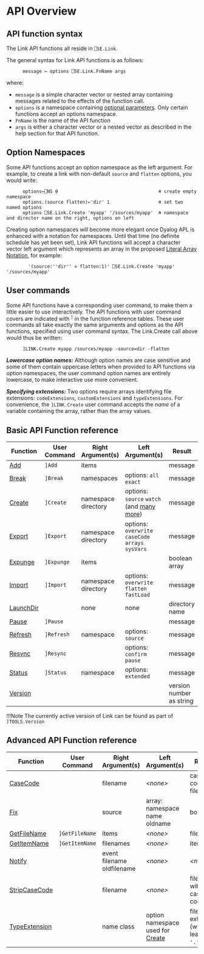 # API Overview

## API function syntax
The Link API functions all reside in `⎕SE.Link`.

The general syntax for Link API functions is as follows:
```APL
      message ← options ⎕SE.Link.FnName args
```
where:

- `message` is a simple character vector or nested array containing messages related to the effects of the function call.
- `options` is a namespace containing [optional parameters](#option-namespaces). Only certain functions accept an options namespace.
- `FnName` is the name of the API function
- `args` is either a character vector or a nested vector as described in the help section for that API function.

## Option Namespaces
Some API functions accept an option namespace as the left argument. For example, to create a link with non-default `source` and `flatten` options,
you would write:

```apl
      options←⎕NS ⍬                                     ⍝ create empty namespace
      options.(source flatten)←'dir' 1                  ⍝ set two named options
      options ⎕SE.Link.Create 'myapp' '/sources/myapp'  ⍝ namespace and director name on the right, options on left
```

Creating option namespaces will become more elegant once Dyalog APL is enhanced with a notation for namespaces. Until that time (no definite schedule has yet been set), Link API functions will accept a character vector left argument which represents an array in the proposed [Literal Array Notation](https://aplwiki.com/wiki/Array_notation), for example:
```
        '(source:''dir'' ⋄ flatten:1)' ⎕SE.Link.Create 'myapp' '/sources/myapp' 
```

## User commands
Some API functions have a corresponding user command, to make them a little easier to use interactively. The API functions with user command covers are indicated with <sup>`]`</sup> in the function reference tables. These user commands all take exactly the same arguments and options as the API functions, specified using user command syntax. The Link.Create call above would thus be written:
```apl
      ]LINK.Create myapp /sources/myapp -source=dir -flatten
```
***Lowercase option names:*** Although option names are case sensitive and some of them contain uppercase letters when provided to API functions via option namespaces, the user command option names are entirely lowercase, to make interactive use more convenient.

***Specifying extensions:*** Two options require arrays identifying file extensions: `codeExtensions`, `customExtensions` and `typeExtensions`. For convenience, the `]LINK.Create` user command accepts the *name* of a variable containing the array, rather than the array values. 

## Basic API Function reference
Function | User Command | Right Argument(s) | Left Argument(s) | Result
--------|-------------|-----------------|----------------|------
[Add](Link.Add.md) | `]Add` | items | *<none>* | message                                                                                      
[Break](Link.Break.md) | `]Break` | namespaces | options: `all` `exact` | message                                                               
[Create](Link.Create.md) | `]Create` | namespace directory | options: `source` `watch` (and [many more](Link.Create.md#common-options)) | message
[Export](Link.Export.md) | `]Export` | namespace directory | options: `overwrite` `caseCode` `arrays` `sysVars` | message             
[Expunge](Link.Expunge.md) | `]Expunge` | items | *<none>* | boolean array                                                             
[Import](Link.Import.md) | `]Import` | namespace directory | options: `overwrite` `flatten` `fastLoad` | message                      
[LaunchDir](Link.LaunchDir.md) | | none | none | directory name                                                                           
[Pause](Link.Pause.md) | `]Pause` | *<none>* | *<none>* | message                                                                    
[Refresh](Link.Refresh.md) | `]Refresh` | namespace | options: `source` | message                                                      
[Resync](Link.Resync.md) | `]Resync` | *<none>* | options: `confirm` `pause` | message                                                
[Status](Link.Status.md) | `]Status` | namespace | options: `extended` | message                                                      
[Version](Link.Version.md) | | *<none>* | *<none>* | version number as string 

!!!Note
	The currently active version of Link can be found as part of `]TOOLS.Version`

## Advanced API Function reference 
Function | User Command | Right Argument(s) | Left Argument(s) | Result
--------|-------------|-----------------|----------------|-------
[CaseCode](Link.CaseCode.md) | | filename | *&lt;none&gt;* | case-coded filename
[Fix](Link.Fix.md) | | source | array: namespace name oldname | boolean                                                                                
[GetFileName](Link.GetFileName.md) | `]GetFileName` | items | *&lt;none&gt;* | filenames                                                                
[GetItemName](Link.GetItemName.md) | `]GetItemName` | filenames | *&lt;none&gt;* | items                                                                
[Notify](Link.Notify.md) | | event filename oldfilename | *&lt;none&gt;* | *&lt;none&gt;*                                                              
[StripCaseCode](Link.StripCaseCode.md) | | filename | *&lt;none&gt;* | filename without case code                                                      
[TypeExtension](Link.TypeExtension.md) | | name class | option namespace used for [Create](Link.Create.md) | file extension (without leading `'.'`) | |
